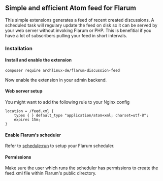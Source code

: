 ## Simple and efficient Atom feed for Flarum

This simple extensions generates a feed of recent created discussions. A scheduled task will regulary update the feed on
disk so it can be served by your web server without invoking Flarum or PHP. This is benefitial if you have a lot of
subscribers pulling your feed in short intervals.

### Installation

#### Install and enable the extension

```sh
composer require archlinux-de/flarum-discussion-feed
```

Now enable the extension in your admin backend.

#### Web server setup

You might want to add the following rule to your Nginx config

```
location = /feed.xml {
    types { } default_type "application/atom+xml; charset=utf-8";
    expires 15m;
}
```

#### Enable Flarum's scheduler

Refer to [schedule:run](https://docs.flarum.org/console.html#schedule-run) to setup your Flarum scheduler.

#### Permissions

Make sure the user which runs the scheduler has permissions to create the feed.xml file within Flarum's public
directory.
